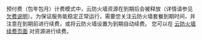 预付费（包年包月）计费模式中，云防火墙资源在到期后会被释放（详情请参见 [欠费说明](https://cloud.tencent.com/document/product/1132/88126)）。为保证服务能稳定正常运行，需要您关注云防火墙套餐到期时间，并注意在到期前进行续费，或将云防火墙设置为到期自动续费。  您可以在 [云防火墙续费页面](https://buy.cloud.tencent.com/cfw) 对资源进行续费。
